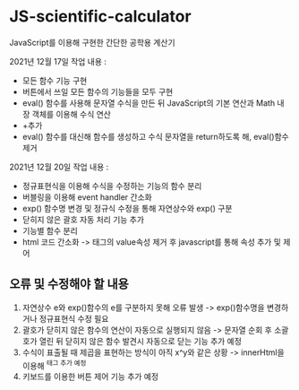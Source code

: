 # JS-scientific-calculator

JavaScript를 이용해 구현한 간단한 공학용 계산기

2021년 12월 17일 작업 내용 :  
- 모든 함수 기능 구현  
- 버튼에서 쓰일 모든 함수의 기능들을 모두 구현  
- eval() 함수를 사용해 문자열 수식을 만든 뒤 JavaScript의 기본 연산과 Math 내장 객체를 이용해 수식 연산  
- +추가
- eval() 함수를 대신해 함수를 생성하고 수식 문자열을 return하도록 해, eval()함수 제거

2021년 12월 20일 작업 내용 :
- 정규표현식을 이용해 수식을 수정하는 기능의 함수 분리
- 버블링을 이용해 event handler 간소화
- exp() 함수명 변경 및 정규식 수정을 통해 자연상수와 exp() 구분
- 닫히지 않은 괄호 자동 처리 기능 추가
- 기능별 함수 분리
- html 코드 간소화 -> 태그의 value속성 제거 후 javascript를 통해 속성 추가 및 제어


## 오류 및 수정해야 할 내용
1. 자연상수 e와 exp()함수의 e를 구분하지 못해 오류 발생 -> exp()함수명을 변경하거나 정규표현식 수정 필요
2. 괄호가 닫히지 않은 함수의 연산이 자동으로 실행되지 않음 -> 문자열 순회 후 소괄호가 열린 뒤 닫히지 않은 함수 발견시 자동으로 닫는 기능 추가 예정
3. 수식이 표출될 때 제곱을 표현하는 방식이 아직 x^y와 같은 상황 -> innerHtml을 이용해 <sup>태그 추가 예정
4. 키보드를 이용한 버튼 제어 기능 추가 예정